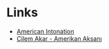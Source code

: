 # Links

* [American Intonation](https://www.youtube.com/watch?v=FStyKn4V8cE)
* [Çilem Akar - Amerikan Aksanı](https://www.youtube.com/watch?v=YOhqEAs935o)

